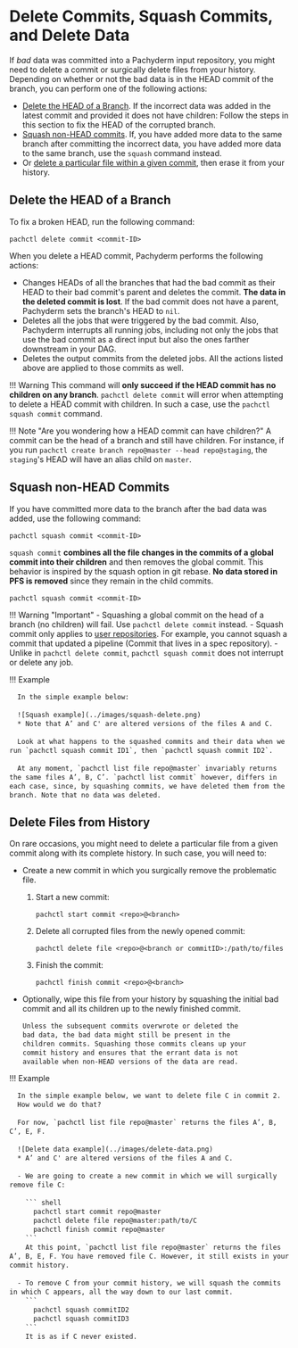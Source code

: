 #  Delete Commits, Squash Commits, and Delete Data

If *bad* data was committed into a Pachyderm input repository, you might need to
delete a commit or surgically delete files from your history. 
Depending on whether or not the bad data is in the HEAD commit of
the branch, you can perform one of the following actions:

- [Delete the HEAD of a Branch](#delete-the-head-of-a-branch).
If the incorrect data was added in the latest commit and provided it does not have children: Follow the steps in this section to fix the HEAD of the corrupted branch.
- [Squash non-HEAD commits](#squash-non-head-commits). If, you have added more data to the same branch after committing the incorrect data, you have added more data to the same branch, use the `squash` command instead.
- Or [delete a particular file within a given commit](#delete-files-from-history), then erase it from your history.
## Delete the HEAD of a Branch

To fix a broken HEAD, run the following command:

```shell
pachctl delete commit <commit-ID>
```

When you delete a HEAD commit, Pachyderm performs the following actions:

- Changes HEADs of all the branches that had the bad commit as their
  HEAD to their bad commit's parent and deletes the commit. 
  **The data in the deleted commit is lost**.
  If the bad commit does not have
  a parent, Pachyderm sets the branch's HEAD to `nil`.
- Deletes all the jobs that were triggered by the bad commit. Also,
  Pachyderm interrupts all running jobs, including not only the
  jobs that use the bad commit as a direct input but also the ones farther
  downstream in your DAG.
- Deletes the output commits from the deleted jobs. All the actions listed above are applied to those commits as well.

!!! Warning
     This command will **only succeed if the HEAD commit has no children on any branch**. `pachctl delete commit` will error when attempting to delete a HEAD commit with children. In such a case, use the `pachctl squash commit` command. 

!!! Note "Are you wondering how a HEAD commit can have children?"
     A commit can be the head of a branch and still have children. For instance, if you run `pachctl create branch repo@master --head repo@staging`, the `staging`'s HEAD will have an alias child on `master`. 

## Squash non-HEAD Commits

If you have committed more data to the branch after the bad data
was added, use the following command:

```shell
pachctl squash commit <commit-ID>
```

`squash commit` **combines all the file changes in the commits of a global commit
into their children** and then removes the global commit.
This behavior is inspired by the squash option in git rebase.
**No data stored in PFS is removed** since they remain in the child commits.

```shell
pachctl squash commit <commit-ID>
```

!!! Warning "Important"
    - Squashing a global commit on the head of a branch (no children) will fail. Use `pachctl delete commit` instead.
    - Squash commit only applies to [user repositories](../../../concepts/data-concepts/repo/). For example, you cannot squash a commit that updated a pipeline (Commit that lives in a spec repository).
    - Unlike in `pachctl delete commit`, `pachctl squash commit` does not interrupt or delete any job.

!!! Example

      In the simple example below:

      ![Squash example](../images/squash-delete.png)
      * Note that A’ and C' are altered versions of the files A and C.

      Look at what happens to the squashed commits and their data when we run `pachctl squash commit ID1`, then `pachctl squash commit ID2`.

      At any moment, `pachctl list file repo@master` invariably returns the same files A’, B, C’. `pachctl list commit` however, differs in each case, since, by squashing commits, we have deleted them from the branch. Note that no data was deleted.

## Delete Files from History

On rare occasions, you might need to delete a particular file from a given commit along with its complete history. 
In such case, you will need to:

- Create a new commit in which you surgically remove the problematic file.
    1. Start a new commit:

        ```shell
        pachctl start commit <repo>@<branch>
        ```

    1. Delete all corrupted files from the newly opened commit:

        ```shell
        pachctl delete file <repo>@<branch or commitID>:/path/to/files
        ```

    1. Finish the commit:

        ```shell
        pachctl finish commit <repo>@<branch>
        ```

- Optionally, wipe this file from your history by squashing the initial bad commit and all its children up to
   the newly finished commit.

      Unless the subsequent commits overwrote or deleted the
      bad data, the bad data might still be present in the
      children commits. Squashing those commits cleans up your
      commit history and ensures that the errant data is not
      available when non-HEAD versions of the data are read.


!!! Example

      In the simple example below, we want to delete file C in commit 2. 
      How would we do that?

      For now, `pachctl list file repo@master` returns the files A’, B, C’, E, F.

      ![Delete data example](../images/delete-data.png)
      * A’ and C' are altered versions of the files A and C.

      - We are going to create a new commit in which we will surgically remove file C:

        ``` shell
          pachctl start commit repo@master
          pachctl delete file repo@master:path/to/C
          pachctl finish commit repo@master   
        ```
        At this point, `pachctl list file repo@master` returns the files A’, B, E, F. You have removed file C. However, it still exists in your commit history.

      - To remove C from your commit history, we will squash the commits in which C appears, all the way down to our last commit.  
        ```
          pachctl squash commitID2
          pachctl squash commitID3
        ```
        It is as if C never existed.





      

      